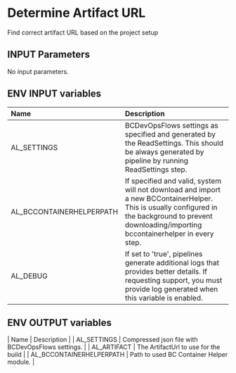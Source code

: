 # Determine Artifact URL

Find correct artifact URL based on the project setup

## INPUT Parameters

No input parameters.

## ENV INPUT variables

| Name                  | Description |
| :--                   | :-- |
| AL_SETTINGS           | BCDevOpsFlows settings as specified and generated by the ReadSettings. This should be always generated by pipeline by running ReadSettings step. |
| AL_BCCONTAINERHELPERPATH | If specified and valid, system will not download and import a new BCContainerHelper. This is usually configured in the background to prevent downloading/importing bccontainerhelper in every step. |
| AL_DEBUG | If set to 'true', pipelines generate additional logs that provides better details. If requesting support, you must provide log generated when this variable is enabled. |

## ENV OUTPUT variables

| Name | Description |
| AL_SETTINGS       | Compressed json file with BCDevOpsFlows settings.     |
| AL_ARTIFACT | The ArtifactUrl to use for the build |
| AL_BCCONTAINERHELPERPATH  | Path to used BC Container Helper module.  |